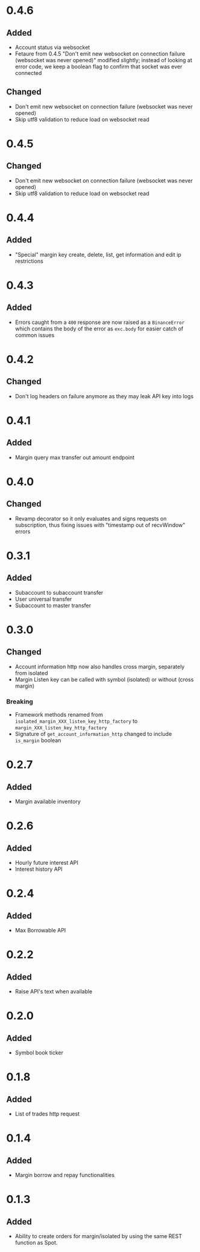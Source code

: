 # 0.4.6

## Added

- Account status via websocket
- Fetaure from 0.4.5 "Don't emit new websocket on connection failure (websocket was never opened)" modified slightly; instead of looking at error code, we keep a boolean flag to confirm that socket was ever connected

## Changed

- Don't emit new websocket on connection failure (websocket was never opened)
- Skip utf8 validation to reduce load on websocket read

# 0.4.5

## Changed

- Don't emit new websocket on connection failure (websocket was never opened)
- Skip utf8 validation to reduce load on websocket read

# 0.4.4

## Added

- "Special" margin key create, delete, list, get information and edit ip restrictions

# 0.4.3

## Added

- Errors caught from a `400` response are now raised as a `BinanceError` which contains the body of the error as `exc.body` for easier catch of common issues

# 0.4.2

## Changed

- Don't log headers on failure anymore as they may leak API key into logs

# 0.4.1

## Added

- Margin query max transfer out amount endpoint

# 0.4.0

## Changed

- Revamp decorator so it only evaluates and signs requests on subscription, thus fixing issues with "timestamp out of recvWindow" errors

# 0.3.1

## Added

- Subaccount to subaccount transfer
- User universal transfer
- Subaccount to master transfer

# 0.3.0

## Changed

- Account information http now also handles cross margin, separately from isolated
- Margin Listen key can be called with symbol (isolated) or without (cross margin)

### Breaking

- Framework methods renamed from `isolated_margin_XXX_listen_key_http_factory` to `margin_XXX_listen_key_http_factory`
- Signature of `get_account_information_http` changed to include `is_margin` boolean

# 0.2.7

## Added

- Margin available inventory

# 0.2.6

## Added

- Hourly future interest API
- Interest history API

# 0.2.4

## Added

- Max Borrowable API

# 0.2.2

## Added

- Raise API's text when available

# 0.2.0

## Added

- Symbol book ticker


# 0.1.8

## Added

- List of trades http request


# 0.1.4

## Added

- Margin borrow and repay functionalities


# 0.1.3

## Added

- Ability to create orders for margin/isolated by using the same REST function as Spot.

